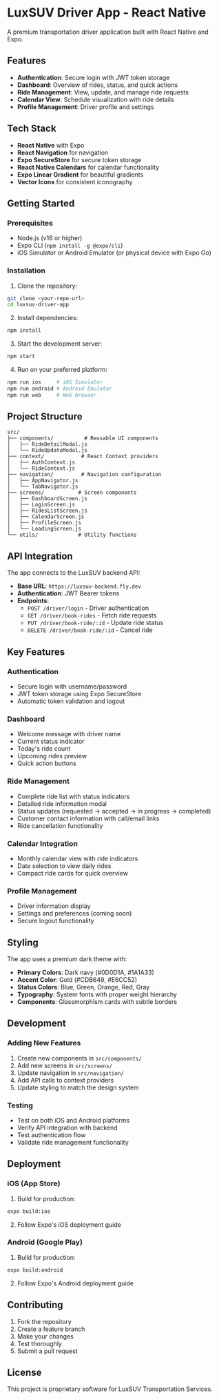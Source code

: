 # LuxSUV Driver App - React Native

A premium transportation driver application built with React Native and Expo.

## Features

- **Authentication**: Secure login with JWT token storage
- **Dashboard**: Overview of rides, status, and quick actions
- **Ride Management**: View, update, and manage ride requests
- **Calendar View**: Schedule visualization with ride details
- **Profile Management**: Driver profile and settings

## Tech Stack

- **React Native** with Expo
- **React Navigation** for navigation
- **Expo SecureStore** for secure token storage
- **React Native Calendars** for calendar functionality
- **Expo Linear Gradient** for beautiful gradients
- **Vector Icons** for consistent iconography

## Getting Started

### Prerequisites

- Node.js (v16 or higher)
- Expo CLI (`npm install -g @expo/cli`)
- iOS Simulator or Android Emulator (or physical device with Expo Go)

### Installation

1. Clone the repository:
```bash
git clone <your-repo-url>
cd luxsuv-driver-app
```

2. Install dependencies:
```bash
npm install
```

3. Start the development server:
```bash
npm start
```

4. Run on your preferred platform:
```bash
npm run ios     # iOS Simulator
npm run android # Android Emulator
npm run web     # Web browser
```

## Project Structure

```
src/
├── components/          # Reusable UI components
│   ├── RideDetailModal.js
│   └── RideUpdateModal.js
├── context/            # React Context providers
│   ├── AuthContext.js
│   └── RideContext.js
├── navigation/         # Navigation configuration
│   ├── AppNavigator.js
│   └── TabNavigator.js
├── screens/           # Screen components
│   ├── DashboardScreen.js
│   ├── LoginScreen.js
│   ├── RidesListScreen.js
│   ├── CalendarScreen.js
│   ├── ProfileScreen.js
│   └── LoadingScreen.js
└── utils/             # Utility functions
```

## API Integration

The app connects to the LuxSUV backend API:
- **Base URL**: `https://luxsuv-backend.fly.dev`
- **Authentication**: JWT Bearer tokens
- **Endpoints**:
  - `POST /driver/login` - Driver authentication
  - `GET /driver/book-rides` - Fetch ride requests
  - `PUT /driver/book-ride/:id` - Update ride status
  - `DELETE /driver/book-ride/:id` - Cancel ride

## Key Features

### Authentication
- Secure login with username/password
- JWT token storage using Expo SecureStore
- Automatic token validation and logout

### Dashboard
- Welcome message with driver name
- Current status indicator
- Today's ride count
- Upcoming rides preview
- Quick action buttons

### Ride Management
- Complete ride list with status indicators
- Detailed ride information modal
- Status updates (requested → accepted → in progress → completed)
- Customer contact information with call/email links
- Ride cancellation functionality

### Calendar Integration
- Monthly calendar view with ride indicators
- Date selection to view daily rides
- Compact ride cards for quick overview

### Profile Management
- Driver information display
- Settings and preferences (coming soon)
- Secure logout functionality

## Styling

The app uses a premium dark theme with:
- **Primary Colors**: Dark navy (#0D0D1A, #1A1A33)
- **Accent Color**: Gold (#CDB649, #E6CC52)
- **Status Colors**: Blue, Green, Orange, Red, Gray
- **Typography**: System fonts with proper weight hierarchy
- **Components**: Glassmorphism cards with subtle borders

## Development

### Adding New Features

1. Create new components in `src/components/`
2. Add new screens in `src/screens/`
3. Update navigation in `src/navigation/`
4. Add API calls to context providers
5. Update styling to match the design system

### Testing

- Test on both iOS and Android platforms
- Verify API integration with backend
- Test authentication flow
- Validate ride management functionality

## Deployment

### iOS (App Store)

1. Build for production:
```bash
expo build:ios
```

2. Follow Expo's iOS deployment guide

### Android (Google Play)

1. Build for production:
```bash
expo build:android
```

2. Follow Expo's Android deployment guide

## Contributing

1. Fork the repository
2. Create a feature branch
3. Make your changes
4. Test thoroughly
5. Submit a pull request

## License

This project is proprietary software for LuxSUV Transportation Services.
